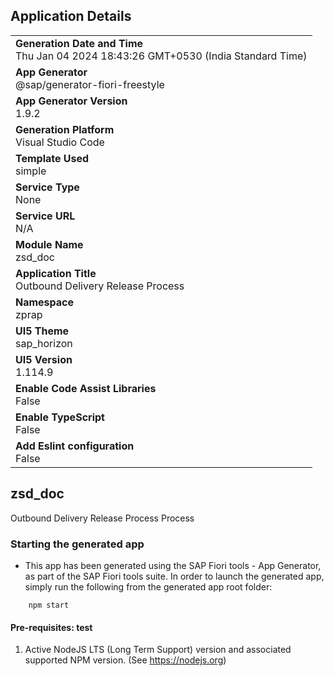 ## Application Details
|               |
| ------------- |
|**Generation Date and Time**<br>Thu Jan 04 2024 18:43:26 GMT+0530 (India Standard Time)|
|**App Generator**<br>@sap/generator-fiori-freestyle|
|**App Generator Version**<br>1.9.2|
|**Generation Platform**<br>Visual Studio Code|
|**Template Used**<br>simple|
|**Service Type**<br>None|
|**Service URL**<br>N/A
|**Module Name**<br>zsd_doc|
|**Application Title**<br>Outbound Delivery Release Process|
|**Namespace**<br>zprap|
|**UI5 Theme**<br>sap_horizon|
|**UI5 Version**<br>1.114.9|
|**Enable Code Assist Libraries**<br>False|
|**Enable TypeScript**<br>False|
|**Add Eslint configuration**<br>False|

## zsd_doc

Outbound Delivery Release Process Process

### Starting the generated app

-   This app has been generated using the SAP Fiori tools - App Generator, as part of the SAP Fiori tools suite.  In order to launch the generated app, simply run the following from the generated app root folder:

```
    npm start
```

#### Pre-requisites: test

1. Active NodeJS LTS (Long Term Support) version and associated supported NPM version.  (See https://nodejs.org)


